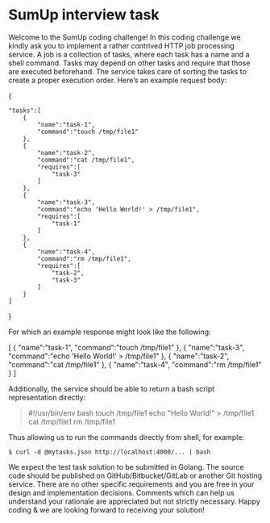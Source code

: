 # SumUp interview task

Welcome to the SumUp coding challenge!
In this coding challenge we kindly ask you to implement a rather contrived HTTP job processing
service.
A job is a collection of tasks, where each task has a name and a shell command. Tasks may
depend on other tasks and require that those are executed beforehand. The service takes care
of sorting the tasks to create a proper execution order.
Here’s an example request body:

{

    "tasks":[
        {
            "name":"task-1",
            "command":"touch /tmp/file1"
        },
        {
            "name":"task-2",
            "command":"cat /tmp/file1",
            "requires":[
                "task-3"
            ]
        },
        {
            "name":"task-3",
            "command":"echo 'Hello World!' > /tmp/file1",
            "requires":[
                "task-1"
            ]
        },
        {
            "name":"task-4",
            "command":"rm /tmp/file1",
            "requires":[
                "task-2",
                "task-3"
            ]
        }
    ]
    
}


For which an example response might look like the following:

[
    {
        "name":"task-1",
        "command":"touch /tmp/file1"
    },
    {
        "name":"task-3",
        "command":"echo 'Hello World!' > /tmp/file1"
    },
    {
        "name":"task-2",
        "command":"cat /tmp/file1"
    },
    {
        "name":"task-4",
        "command":"rm /tmp/file1"
    }
]

Additionally, the service should be able to return a bash script representation directly:

>#!/usr/bin/env bash
>touch /tmp/file1
>echo "Hello World!" > /tmp/file1
>cat /tmp/file1
>rm /tmp/file1

Thus allowing us to run the commands directly from shell, for example:

`$ curl -d @mytasks.json http://localhost:4000/... | bash`

We expect the test task solution to be submitted in Golang. The source code should be
published on GitHub/Bitbucket/GitLab or another Git hosting service. There are no other specific
requirements and you are free in your design and implementation decisions. Comments which
can help us understand your rationale are appreciated but not strictly necessary.
Happy coding & we are looking forward to receiving your solution!